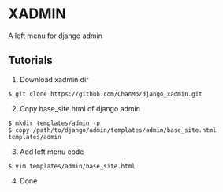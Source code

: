 # XADMIN

A left menu for django admin

## Tutorials

1. Download xadmin dir
```
$ git clone https://github.com/ChanMo/django_xadmin.git
```

2. Copy base_site.html of django admin
```
$ mkdir templates/admin -p
$ copy /path/to/django/admin/templates/admin/base_site.html templates/admin
```

3. Add left menu code
```
$ vim templates/admin/base_site.html
```

4. Done
